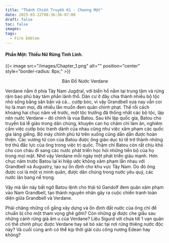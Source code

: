 ```yaml
---
title: "Thánh Chiến Truyền Kì - Chương Một"
date: 2025-03-22T08:36:36-07:00
draft: false
toc: false
images:
tags:
  - Fire Emblem
---
```

<h4>Phần Một: Thiếu Nữ Rừng Tinh Linh.</h4>

{{< image src="/images/Chapter_1.png" alt="" position="center" style="border-radius: 8px;" >}}
<p style="text-align:center;">Bản Đồ Nước Verdane</p>

Verdane nằm ở phía Tây Nam Jugdral, với biển hồ nằm tại trung tâm và rừng rậm bao phủ bảy tám phần lãnh thổ. Dân cư ở đây chia thành nhiều bộ tộc nhỏ sống bằng săn bắn và cả... cướp bóc, vì vậy Grandbell xưa nay vẫn coi họ là man mọi, đã nhiều lần muốn đem quân chinh phạt. Thế rồi cách khoảng hai chục năm về trước, một tộc trưởng đã thống nhất các bộ tộc, lập nên nước Verdane – đó chính là vua Batou. Sau khi lập quốc gia, Batou cho truyền bá lễ giáo trong dân chúng, khuyên can họ chăm chỉ làm ăn, nghiêm cấm việc cướp bóc tranh dành của nhau cũng như việc xâm phạm các quốc gia láng giềng. Bộ máy chỉnh phủ từ trên xuống cũng dần dần được hoàn thiện. Các vương tử con của Batou được ông giáo dục tử tế trở thành những trợ thủ đắc lực của ông trong việc trị quốc. Thậm chí Batou còn rất chịu khó cho con cháu đi sang các nước phát triển học hỏi những tiến bộ của họ trong mọi mặt. Nhờ vậy Verdane mỗi ngày một phát triển giàu mạnh. Hơn chục năm trước Batou lại kí hiệp ước không xâm phạm lẫn nhau với Grandbell và Augustry, tạo sự ổn định cho khu vực Tây Nam. Do đó ông được coi là một vị minh quân, được dân chúng trong nước yêu quý, các nước lân bang nể trọng.

Vậy mà lần này bất ngờ Batou lệnh cho thái tử Gandolf đem quân xâm phạm vào Nam Grandbell, tạo thành nguyên nhân gây ra cuộc chiến tranh toàn diện giữa Grandbell và Verdane.

Phải chăng những cố gắng xây dựng và ổn định đất nước của ông chỉ để chuẩn bị cho một tham vọng ghê gớm? Còn những gì được che giấu sau những cánh rừng già âm u của Verdane? Liệu Sigurd với chưa tới 1 vạn quân có thể chinh phục được Verdane hay sẽ bỏ xác tại nơi rừng thiêng nước độc này? Và cuối cùng anh có thể kịp thời giải cứu công nương Edean hay không?


